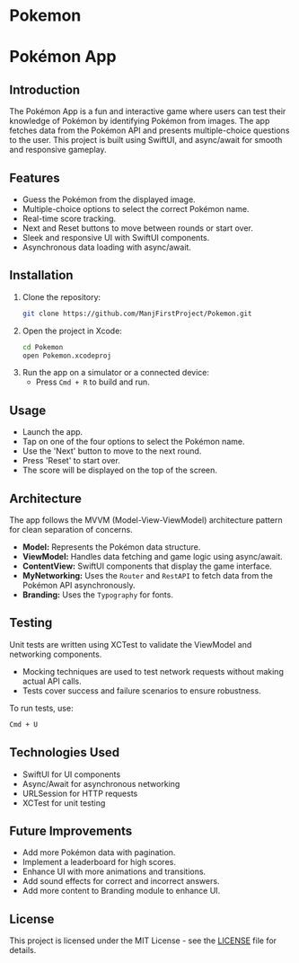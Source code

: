 # Pokemon
# Pokémon App

## Introduction
The Pokémon App is a fun and interactive game where users can test their knowledge of Pokémon by identifying Pokémon from images. The app fetches data from the Pokémon API and presents multiple-choice questions to the user. This project is built using SwiftUI, and async/await for smooth and responsive gameplay.

## Features
- Guess the Pokémon from the displayed image.
- Multiple-choice options to select the correct Pokémon name.
- Real-time score tracking.
- Next and Reset buttons to move between rounds or start over.
- Sleek and responsive UI with SwiftUI components.
- Asynchronous data loading with async/await.

## Installation
1. Clone the repository:
   ```bash
   git clone https://github.com/ManjFirstProject/Pokemon.git
   ```
2. Open the project in Xcode:
   ```bash
   cd Pokemon
   open Pokemon.xcodeproj
   ```
3. Run the app on a simulator or a connected device:
   - Press `Cmd + R` to build and run.

## Usage
- Launch the app.
- Tap on one of the four options to select the Pokémon name.
- Use the 'Next' button to move to the next round.
- Press 'Reset' to start over.
- The score will be displayed on the top of the screen.

## Architecture
The app follows the MVVM (Model-View-ViewModel) architecture pattern for clean separation of concerns.

- **Model:** Represents the Pokémon data structure.
- **ViewModel:** Handles data fetching and game logic using async/await.
- **ContentView:** SwiftUI components that display the game interface.
- **MyNetworking:** Uses the `Router` and `RestAPI` to fetch data from the Pokémon API asynchronously.
- **Branding:** Uses the `Typography` for fonts.

## Testing
Unit tests are written using XCTest to validate the ViewModel and networking components.

- Mocking techniques are used to test network requests without making actual API calls.
- Tests cover success and failure scenarios to ensure robustness.

To run tests, use:
```bash
Cmd + U
```

## Technologies Used
- SwiftUI for UI components
- Async/Await for asynchronous networking
- URLSession for HTTP requests
- XCTest for unit testing

## Future Improvements
- Add more Pokémon data with pagination.
- Implement a leaderboard for high scores.
- Enhance UI with more animations and transitions.
- Add sound effects for correct and incorrect answers.
- Add more content to Branding module to enhance UI. 

## License
This project is licensed under the MIT License - see the [LICENSE](LICENSE) file for details.

